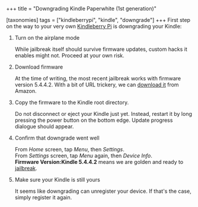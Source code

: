 +++
title = "Downgrading Kindle Paperwhite (1st generation)"

[taxonomies]
tags = ["kindleberrypi", "kindle", "downgrade"]
+++
First step on the way to your very own [Kindleberry Pi][kindleberry-pi] is
downgrading your Kindle:

1. Turn on the airplane mode

	While jailbreak itself should survive firmware updates, custom hacks it enables might not. Proceed at your own risk. 

2. Download firmware

	At the time of writing, the most recent jailbreak works with firmware version 5.4.4.2. With a bit of URL trickery, we can [download it][firmware] from Amazon.

3. Copy the firmware to the Kindle root directory.

	Do not disconnect or eject your Kindle just yet. Instead, restart it by long pressing the power button on the bottom edge. Update progress dialogue should appear.

4. Confirm that downgrade went well

	From _Home_ screen, tap _Menu_, then _Settings_.  
From _Settings_ screen, tap _Menu_ again, then _Device Info_.  
**Firmware Version:Kindle 5.4.4.2** means we are golden and ready to [jailbreak](@/blog/2015/2015-12-14-kindle-jailbreak.md).

5. Make sure your Kindle is still yours

	It seems like downgrading can unregister your device. If that's
the case, simply register it again.	

[kindleberry-pi]: http://maxogden.com/kindleberry-wireless.html
[firmware]: https://s3.amazonaws.com/G7G_FirmwareUpdates_WebDownloads/update_kindle_5.4.4.2.bin 
